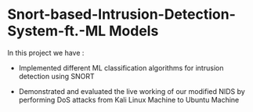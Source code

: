 # Snort-based-Intrusion-Detection-System-ft.-ML Models

 In this project we have :
 
- Implemented different ML classification algorithms for intrusion detection using  SNORT

- Demonstrated and evaluated the live working of our modified NIDS by performing DoS attacks from Kali Linux Machine to Ubuntu Machine


